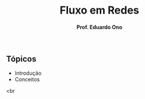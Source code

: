 
<div align="center">

# Fluxo em Redes

#### Prof. Eduardo Ono

</div>

<br>

## Tópicos

* Introdução
* Conceitos

<br
>
